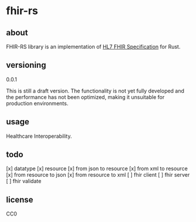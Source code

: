 # fhir-rs

## about

FHIR-RS library is an implementation of [HL7 FHIR Specification](http://hl7.org/fhir/) for Rust.

## versioning

0.0.1

This is still a draft version. The functionality is not yet fully developed and the performance has not been optimized, making it unsuitable for production environments.

## usage

Healthcare Interoperability.

## todo

[x] datatype
[x] resource
[x] from json to resource
[x] from xml  to resource
[x] from resource to json
[x] from resource to xml
[ ] fhir client
[ ] fhir server
[ ] fhir validate

## license

CC0